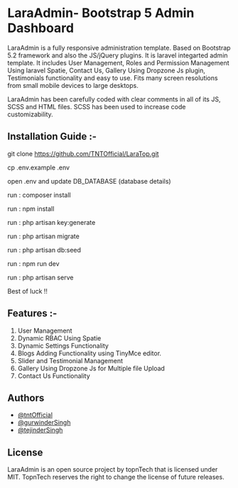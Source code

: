 
# LaraAdmin- Bootstrap 5 Admin Dashboard

LaraAdmin is a fully responsive administration template. Based on Bootstrap 5.2 framework and also the JS/jQuery plugins. It is laravel integarted admin template. It includes User Management, Roles and Permission Management Using laravel Spatie, Contact Us, Gallery Using Dropzone Js plugin, Testimonials functionality and easy to use. Fits many screen resolutions from small mobile devices to large desktops.




LaraAdmin has been carefully coded with clear comments in all of its JS, SCSS and HTML files. SCSS has been used to increase code customizability.



## Installation Guide :-

git clone https://github.com/TNTOfficial/LaraTop.git

cp .env.example .env

open .env and update DB_DATABASE (database details)

run : composer install

run : npm install

run : php artisan key:generate

run : php artisan migrate

run : php artisan db:seed

run : npm run dev

run : php artisan serve

Best of luck !!    
## Features :-

1. User Management 
2. Dynamic RBAC Using Spatie
3. Dynamic Settings Functionality
4. Blogs Adding Functionality using TinyMce editor.
5. Slider and Testimonial Management
6. Gallery Using Dropzone Js for Multiple file Upload
7. Contact Us Functionality



## Authors

- [@tntOfficial](https://github.com/TNTOfficial/LaraTop)
- [@gurwinderSingh](https://github.com/gurwindergwebs)
- [@tejinderSingh](https://github.com/tejinder37)


## License

LaraAdmin is an open source project by topnTech that is licensed under MIT. TopnTech reserves the right to change the license of future releases.


